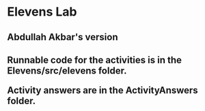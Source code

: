 # Elevens Lab

<h2>Abdullah Akbar's version<h2>

Runnable code for the activities is in the <b>Elevens/src/elevens</b> folder.

Activity answers are in the <b>ActivityAnswers</b> folder.